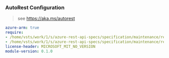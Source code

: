 ### AutoRest Configuration

> see https://aka.ms/autorest

``` yaml
azure-arm: true
require:
- /home/vsts/work/1/s/azure-rest-api-specs/specification/maintenance/resource-manager/readme.md
- /home/vsts/work/1/s/azure-rest-api-specs/specification/maintenance/resource-manager/readme.go.md
license-header: MICROSOFT_MIT_NO_VERSION
module-version: 0.1.0

```